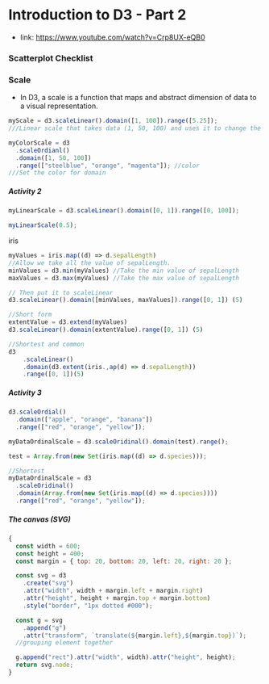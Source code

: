 # Introduction to D3 - Part 2

- link: https://www.youtube.com/watch?v=Crp8UX-eQB0

### Scatterplot Checklist

### Scale

- In D3, a scale is a function that maps and abstract dimension of data to a visual representation.

```javascript
myScale = d3.scaleLinear().domain([1, 100]).range([5.25]);
///Linear scale that takes data (1, 50, 100) and uses it to change the radius of circle
```

```javascript
myColorScale = d3
  .scaleOrdianl()
  .domain([1, 50, 100])
  .range(["steelblue", "orange", "magenta"]); //color
///Set the color for domain
```

##### Activity 2

```javascript
myLinearScale = d3.scaleLinear().domain([0, 1]).range([0, 100]);

myLinearScale(0.5);
```

iris

```javascript
myValues = iris.map((d) => d.sepalLength)
//Allow we take all the value of sepalLength.
minValues = d3.min(myValues) //Take the min value of sepalLength
maxValues = d3.max(myValues) //Take the max value of sepalLength

// Then put it to scaleLinear
d3.scaleLinear().domain([minValues, maxValues]).range([0, 1]) (5)

//Short form
extentValue = d3.extend(myValues)
d3.scaleLinear().domain(extentValue).range([0, 1]) (5)

//Shortest and common
d3
    .scaleLinear()
    .domain(d3.extent(iris.,ap(d) => d.sepalLength))
    .range([0, 1])(5)
```

##### Activity 3

```javascript
d3.scaleOrdial()
  .domain(["apple", "orange", "banana"])
  .range(["red", "orange", "yellow"]);

myDataOrdinalScale = d3.scaleOridinal().domain(test).range();

test = Array.from(new Set(iris.map((d) => d.species)));

//Shortest
myDataOrdinalScale = d3
  .scaleOridinal()
  .domain(Array.from(new Set(iris.map((d) => d.species))))
  .range(["red", "orange", "yellow"]);
```

##### The canvas (SVG)

```javascript
{
  const width = 600;
  const height = 400;
  const margin = { top: 20, bottom: 20, left: 20, right: 20 };

  const svg = d3
    .create("svg")
    .attr("width", width + margin.left + margin.right)
    .attr("height", height + margin.top + margin.bottom)
    .style("border", "1px dotted #000");

  const g = svg
    .append("g")
    .attr("transform", `translate(${margin.left},${margin.top})`);
  //grouping element together

  g.append("rect").attr("width", width).attr("height", height);
  return svg.node;
}
```
